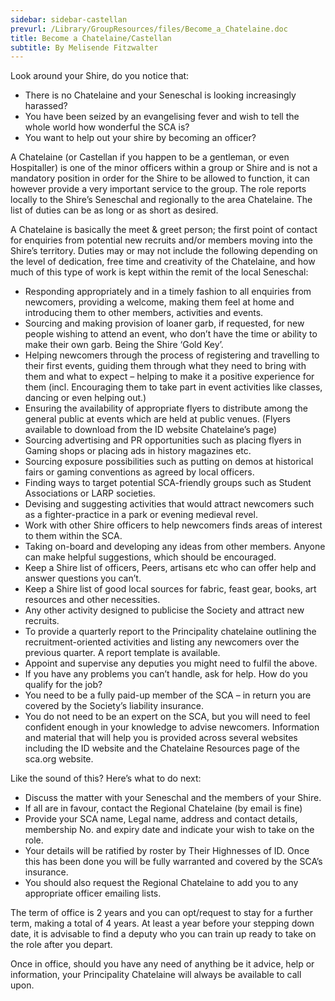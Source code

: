```yaml
---
sidebar: sidebar-castellan
prevurl: /Library/GroupResources/files/Become_a_Chatelaine.doc
title: Become a Chatelaine/Castellan
subtitle: By Melisende Fitzwalter
---
```


Look around your Shire, do you notice that:

-	There is no Chatelaine and your Seneschal is looking increasingly harassed?
-	You have been seized by an evangelising fever and wish to tell the whole world how wonderful the SCA is?
-	You want to help out your shire by becoming an officer?

A Chatelaine (or Castellan if you happen to be a gentleman, or even Hospitaller) is one of the minor officers within a group or Shire and is not a mandatory position in order for the Shire to be allowed to function, it can however provide a very important service to the group.  The role reports locally to the Shire’s Seneschal and regionally to the area Chatelaine.  The list of duties can be as long or as short as desired.

A Chatelaine is basically the meet & greet person; the first point of contact for enquiries from potential new recruits and/or members moving into the Shire’s territory.  Duties may or may not include the following depending on the level of dedication, free time and creativity of the Chatelaine, and how much of this type of work is kept within the remit of the local Seneschal:

-	Responding appropriately and in a timely fashion to all enquiries from newcomers, providing a welcome, making them feel at home and introducing them to other members, activities and events.
-	Sourcing and making provision of loaner garb, if requested, for new people wishing to attend an event, who don’t have the time or ability to make their own garb. Being the Shire ‘Gold Key’.
-	Helping newcomers through the process of registering and travelling to their first events, guiding them through what they need to bring with them and what to expect – helping to make it a positive experience for them (incl. Encouraging them to take part in event activities like classes, dancing or even helping out.)
-	Ensuring the availability of appropriate flyers to distribute among the general public at events which are held at public venues. (Flyers available to download from the ID website Chatelaine’s page)
-	Sourcing advertising and PR opportunities such as placing flyers in Gaming shops or placing ads in history magazines etc.
-	Sourcing exposure possibilities such as putting on demos at historical fairs or gaming conventions as agreed by local officers.
-	Finding ways to target potential SCA-friendly groups such as Student Associations or LARP societies.
-	Devising and suggesting activities that would attract newcomers such as a fighter-practice in a park or evening medieval revel.
-	Work with other Shire officers to help newcomers finds areas of interest to them within the SCA.
-	Taking on-board and developing any ideas from other members.  Anyone can make helpful suggestions, which should be encouraged.
-	Keep a Shire list of officers, Peers, artisans etc who can offer help and answer questions you can’t.
-	Keep a Shire list of good local sources for fabric, feast gear, books, art resources and other necessities.
-	Any other activity designed to publicise the Society and attract new recruits.
-	To provide a quarterly report to the Principality chatelaine outlining the recruitment-oriented activities and listing any newcomers over the previous quarter.  A report template is available.
-	Appoint and supervise any deputies you might need to fulfil the above.
-	If you have any problems you can’t handle, ask for help.
How do you qualify for the job?
-	You need to be a fully paid-up member of the SCA – in return you are covered by the Society’s liability insurance.
-	You do not need to be an expert on the SCA, but you will need to feel confident enough in your knowledge to advise newcomers.  Information and material that will help you is provided across several websites including the ID website and the Chatelaine Resources page of the sca.org website.


Like the sound of this?  Here’s what to do next:

-	Discuss the matter with your Seneschal and the members of your Shire.
-	If all are in favour, contact the Regional Chatelaine (by email is fine)
-	Provide your SCA name, Legal name, address and contact details, membership No. and expiry date and indicate your wish to take on the role.
-	Your details will be ratified by roster by Their Highnesses of ID.  Once this has been done you will be fully warranted and covered by the SCA’s insurance.
-	You should also request the Regional Chatelaine to add you to any appropriate officer emailing lists.

The term of office is 2 years and you can opt/request to stay for a further term, making a total of 4 years.  At least a year before your stepping down date, it is advisable to find a deputy who you can train up ready to take on the role after you depart.

Once in office, should you have any need of anything be it advice, help or information, your Principality Chatelaine will always be available to call upon.
